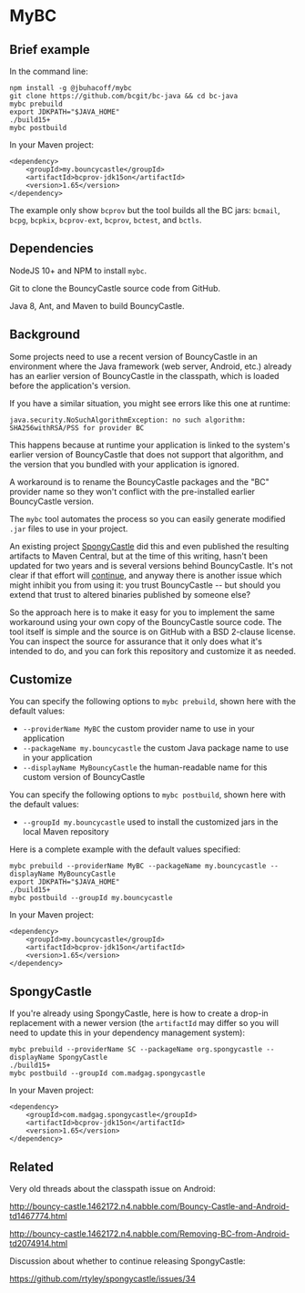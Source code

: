 MyBC
====

Brief example
-------------

In the command line:

```
npm install -g @jbuhacoff/mybc
git clone https://github.com/bcgit/bc-java && cd bc-java
mybc prebuild
export JDKPATH="$JAVA_HOME"
./build15+
mybc postbuild
```

In your Maven project:

```
<dependency>
    <groupId>my.bouncycastle</groupId>
    <artifactId>bcprov-jdk15on</artifactId>
    <version>1.65</version>
</dependency>
```

The example only show `bcprov` but the tool builds all the BC jars:
`bcmail`, `bcpg`, `bcpkix`, `bcprov-ext`, `bcprov`, `bctest`, and `bctls`.

Dependencies
------------

NodeJS 10+ and NPM to install `mybc`.

Git to clone the BouncyCastle source code from GitHub.

Java 8, Ant, and Maven to build BouncyCastle.


Background
----------

Some projects need to use a recent version of BouncyCastle in an 
environment where the Java framework (web server, Android, etc.) already has an
earlier version of BouncyCastle in the classpath, which is loaded before the
application's version.

If you have a similar situation, you might see errors like this one at runtime:

```
java.security.NoSuchAlgorithmException: no such algorithm: SHA256withRSA/PSS for provider BC
```

This happens because at runtime your application is linked to the system's earlier version
of BouncyCastle that does not support that algorithm, and the version that you bundled
with your application is ignored.

A workaround is to rename the BouncyCastle
packages and the "BC" provider name so they won't conflict
with the pre-installed earlier BouncyCastle version.

The `mybc` tool automates the process so you can easily generate modified `.jar`
files to use in your project.

An existing project [SpongyCastle](https://github.com/rtyley/spongycastle) did
this and even published the resulting artifacts to Maven Central, but 
at the time of this writing, hasn't been updated for two years and is several 
versions behind BouncyCastle. It's not clear if that effort will
[continue](https://github.com/rtyley/spongycastle/issues/34), and anyway there is
another issue which might inhibit you from using it: you trust BouncyCastle --
but should you extend that trust to altered binaries published by someone else?

So the approach here is to make it easy for you to implement the same workaround
using your own copy of the BouncyCastle source code. 
The tool itself is simple and the source is on GitHub with a BSD 2-clause license.
You can inspect the source for assurance that it only does what it's intended to do,
and you can fork this repository and customize it as needed.


Customize
---------


You can specify the following options to `mybc prebuild`, shown here with the default values:

* `--providerName MyBC` the custom provider name to use in your application
* `--packageName my.bouncycastle` the custom Java package name to use in your application
* `--displayName MyBouncyCastle` the human-readable name for this custom version of BouncyCastle

You can specify the following options to `mybc postbuild`, shown here with the default values:

* `--groupId my.bouncycastle` used to install the customized jars in the local Maven repository

Here is a complete example with the default values specified:

```
mybc prebuild --providerName MyBC --packageName my.bouncycastle --displayName MyBouncyCastle
export JDKPATH="$JAVA_HOME"
./build15+
mybc postbuild --groupId my.bouncycastle
```

In your Maven project:

```
<dependency>
    <groupId>my.bouncycastle</groupId>
    <artifactId>bcprov-jdk15on</artifactId>
    <version>1.65</version>
</dependency>
```


SpongyCastle
------------

If you're already using SpongyCastle, here is how to create a drop-in replacement
with a newer version (the `artifactId` may differ so you will need to update
this in your dependency management system):

```
mybc prebuild --providerName SC --packageName org.spongycastle --displayName SpongyCastle
./build15+
mybc postbuild --groupId com.madgag.spongycastle
```

In your Maven project:

```
<dependency>
    <groupId>com.madgag.spongycastle</groupId>
    <artifactId>bcprov-jdk15on</artifactId>
    <version>1.65</version>
</dependency>
```


Related
-------

Very old threads about the classpath issue on Android:

http://bouncy-castle.1462172.n4.nabble.com/Bouncy-Castle-and-Android-td1467774.html

http://bouncy-castle.1462172.n4.nabble.com/Removing-BC-from-Android-td2074914.html

Discussion about whether to continue releasing SpongyCastle:

https://github.com/rtyley/spongycastle/issues/34
